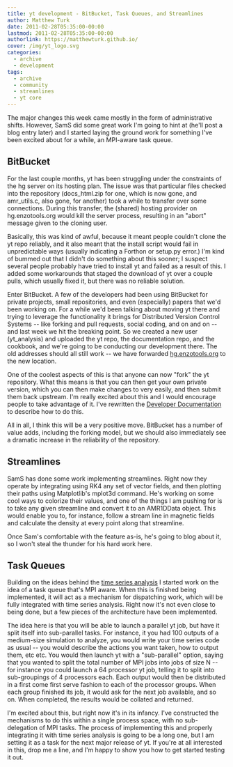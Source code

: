 ```yaml
---
title: yt development - BitBucket, Task Queues, and Streamlines
author: Matthew Turk
date: 2011-02-28T05:35:00-00:00
lastmod: 2011-02-28T05:35:00-00:00
authorlink: https://matthewturk.github.io/
cover: /img/yt_logo.svg
categories:
  - archive
  - development
tags:
  - archive
  - community
  - streamlines
  - yt core
---
```

The major changes this week came mostly in the form of administrative
shifts. However, SamS did some great work I'm going to hint at (he'll
post a blog entry later) and I started laying the ground work for
something I've been excited about for a while, an MPI-aware task queue.

## BitBucket

For the last couple months, yt has been struggling under the constraints
of the hg server on its hosting plan. The issue was that particular
files checked into the repository (docs\_html.zip for one, which is now
gone, and amr\_utils.c, also gone, for another) took a while to transfer
over some connections. During this transfer, the (shared) hosting
provider on hg.enzotools.org would kill the server process, resulting in
an "abort" message given to the cloning user.

Basically, this was kind of awful, because it meant people couldn't
clone the yt repo reliably, and it also meant that the install script
would fail in unpredictable ways (usually indicating a Forthon or
setup.py error.) I'm kind of bummed out that I didn't do something about
this sooner; I suspect several people probably have tried to install yt
and failed as a result of this. I added some workarounds that staged the
download of yt over a couple pulls, which usually fixed it, but there
was no reliable solution.

Enter BitBucket. A few of the developers had been using BitBucket for
private projects, small repositories, and even (especially) papers that
we'd been working on. For a while we'd been talking about moving yt
there and trying to leverage the functionality it brings for Distributed
Version Control Systems -- like forking and pull requests, social
coding, and on and on --and last week we hit the breaking point. So we
created a new user (yt\_analysis) and uploaded the yt repo, the
documentation repo, and the cookbook, and we're going to be conducting
our development there. The old addresses should all still work -- we
have forwarded [hg.enzotools.org](http://hg.enzotools.org/) to the new
location.

One of the coolest aspects of this is that anyone can now "fork" the yt
repository. What this means is that you can then get your own private
version, which you can then make changes to very easily, and then submit
them back upstream. I'm really excited about this and I would encourage
people to take advantage of it. I've rewritten the [Developer
Documentation](http://yt.enzotools.org/doc/advanced/developing.html) to
describe how to do this.

All in all, I think this will be a very positive move. BitBucket has a
number of value adds, including the forking model, but we should also
immediately see a dramatic increase in the reliability of the
repository.

## Streamlines

SamS has done some work implementing streamlines. Right now they operate
by integrating using RK4 any set of vector fields, and then plotting
their paths using Matplotlib's mplot3d command. He's working on some
cool ways to colorize their values, and one of the things I am pushing
for is to take any given streamline and convert it to an AMR1DData
object. This would enable you to, for instance, follow a stream line in
magnetic fields and calculate the density at every point along that
streamline.

Once Sam's comfortable with the feature as-is, he's going to blog about
it, so I won't steal the thunder for his hard work here.

## Task Queues

Building on the ideas behind the [time series
analysis](http://blog.enzotools.org/yt-development-time-series-and-%20more)
I started work on the idea of a task queue that's MPI aware. When this
is finished being implemented, it will act as a mechanism for
dispatching work, which will be fully integrated with time series
analysis. Right now it's not even close to being done, but a few pieces
of the architecture have been implemented.

The idea here is that you will be able to launch a parallel yt job, but
have it split itself into sub-parallel tasks. For instance, it you had
100 outputs of a medium-size simulation to analyze, you would write your
time series code as usual -- you would describe the actions you want
taken, how to output them, etc etc. You would then launch yt with a
"sub-parallel" option, saying that you wanted to split the total number
of MPI jobs into jobs of size N -- for instance you could launch a 64
processor yt job, telling it to split into sub-groupings of 4 processors
each. Each output would then be distributed in a first come first serve
fashion to each of the processor groups. When each group finished its
job, it would ask for the next job available, and so on. When completed,
the results would be collated and returned.

I'm excited about this, but right now it's in its infancy. I've
constructed the mechanisms to do this within a single process space,
with no sub-delegation of MPI tasks. The process of implementing this
and properly integrating it with time series analysis is going to be a
long one, but I am setting it as a task for the next major release of
yt. If you're at all interested in this, drop me a line, and I'm happy
to show you how to get started testing it out.
